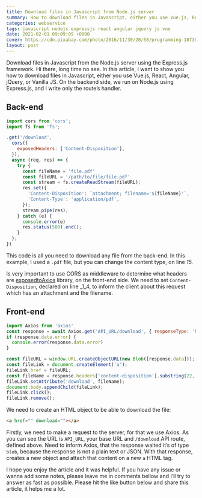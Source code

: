 ```yaml
---
title: Download files in Javascript from Node.js server
summary: How to download files in Javascript, either you use Vue.js, React, Angular, jQuery, or Vanilla JS. On the backend side, we run on Node.js using Express.js.
categories: webservice
tags: javascript nodejs expressjs react angular jquery js vue
date: 2021-02-01 09:09:09 +0000
cover: https://cdn.pixabay.com/photo/2016/11/30/20/58/programming-1873854_1280.png
layout: post
---
```


Download files in Javascript from the Node.js server using the Express.js framework. Hi there, long time no see. In this article, I want to show you how to download files in Javascript, either you use Vue.js, React, Angular, jQuery, or Vanilla JS. On the backend side, we run on Node.js using Express.js, and I write only the route’s handler.

## Back-end

```js
import cors from 'cors';
import fs from 'fs';

.get('/download',
  cors({
    exposedHeaders: ['Content-Disposition'],
  }),
  async (req, res) => {
    try {
      const fileName = 'file.pdf'
      const fileURL = '/path/to/file/file.pdf'
      const stream = fs.createReadStream(fileURL);
      res.set({
        'Content-Disposition': `attachment; filename='${fileName}'`,
        'Content-Type': 'application/pdf',
      });
      stream.pipe(res);
    } catch (e) {
      console.error(e)
      res.status(500).end();
    }
  };
})
```

This code is all you need to download any file from the back-end. In this example, I used a `.pdf` file, but you can change the content type, on line _15._

Is very important to use CORS as middleware to determine what headers are [exposed](https://stackoverflow.com/questions/43912862/axios-expose-response-headers-content-disposition)[to](https://stackoverflow.com/questions/43912862/axios-expose-response-headers-content-disposition)[Axios](https://stackoverflow.com/questions/43912862/axios-expose-response-headers-content-disposition) library, on the front-end side. We need to set `Content-Disposition`, declared on line _1_4, to inform the client about this request which has an attachment and the filename.

## Front-end

```js
import Axios from 'axios'
const response = await Axios.get('API_URL/download', { responseType: 'blob' });
if (response.data.error) {
  console.error(response.data.error)
}

const fileURL = window.URL.createObjectURL(new Blob([response.data]));
const fileLink = document.createElement('a');
fileLink.href = fileURL;
const fileName = response.headers['content-disposition'].substring(22, 52);
fileLink.setAttribute('download', fileName);
document.body.appendChild(fileLink);
fileLink.click();
fileLink.remove();
```

We need to create an HTML object to be able to download the file:

```html
<a href="" download=""></a>
```

Firstly, we need to make a request to the server, for that we use Axios. As you can see the URL is `API_URL`, your base URL and `/download` API route, defined above. Need to inform Axios, that the response waited it’s of type `blob`, because the response is not a plain text or JSON. With that response, creates a new object and attach that content on a new `a` HTML tag.

I hope you enjoy the article and it was helpful. If you have any issue or wanna add some notes, please leave me in comments bellow and I’ll try to answer as fast as possible. Please hit the like button below and share this article, it helps me a lot.